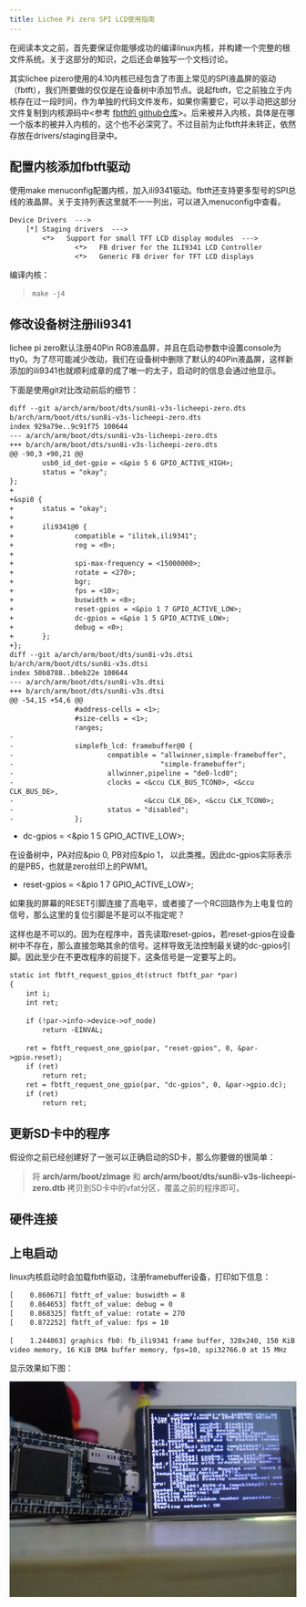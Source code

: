 ```yaml
---
title: Lichee Pi zero SPI LCD使用指南
---
```


在阅读本文之前，首先要保证你能够成功的编译linux内核，并构建一个完整的根文件系统。关于这部分的知识，之后还会单独写一个文档讨论。

其实lichee pizero使用的4.10内核已经包含了市面上常见的SPI液晶屏的驱动（fbtft），我们所要做的仅仅是在设备树中添加节点。说起fbtft，它之前独立于内核存在过一段时间，作为单独的代码文件发布，如果你需要它，可以手动把这部分文件复制到内核源码中\<参考 [fbtft的 github仓库](https://github.com/notro/fbtft)\>。后来被并入内核，具体是在哪一个版本的被并入内核的，这个也不必深究了。不过目前为止fbtft并未转正，依然存放在drivers/staging目录中。

## 配置内核添加fbtft驱动


使用make menuconfig配置内核，加入ili9341驱动。fbtft还支持更多型号的SPI总线的液晶屏。关于支持列表这里就不一一列出，可以进入menuconfig中查看。

```
Device Drivers  --->
    [*] Staging drivers  --->
        <*>   Support for small TFT LCD display modules  --->
                <*>   FB driver for the ILI9341 LCD Controller
                <*>   Generic FB driver for TFT LCD displays
```

编译内核：

> `make -j4`

## 修改设备树注册ili9341


lichee pi zero默认注册40Pin RGB液晶屏，并且在启动参数中设置console为tty0。为了尽可能减少改动，我们在设备树中删除了默认的40Pin液晶屏，这样新添加的ili9341也就顺利成章的成了唯一的太子，启动时的信息会通过他显示。

下面是使用git对比改动前后的细节：

```
diff --git a/arch/arm/boot/dts/sun8i-v3s-licheepi-zero.dts b/arch/arm/boot/dts/sun8i-v3s-licheepi-zero.dts
index 929a79e..9c91f75 100644
--- a/arch/arm/boot/dts/sun8i-v3s-licheepi-zero.dts
+++ b/arch/arm/boot/dts/sun8i-v3s-licheepi-zero.dts
@@ -90,3 +90,21 @@
        usb0_id_det-gpio = <&pio 5 6 GPIO_ACTIVE_HIGH>;
        status = "okay";
};
+
+&spi0 {
+       status = "okay";
+
+       ili9341@0 {
+               compatible = "ilitek,ili9341";
+               reg = <0>;
+
+               spi-max-frequency = <15000000>;
+               rotate = <270>;
+               bgr;
+               fps = <10>;
+               buswidth = <8>;
+               reset-gpios = <&pio 1 7 GPIO_ACTIVE_LOW>;
+               dc-gpios = <&pio 1 5 GPIO_ACTIVE_LOW>;
+               debug = <0>;
+       };
+};
diff --git a/arch/arm/boot/dts/sun8i-v3s.dtsi b/arch/arm/boot/dts/sun8i-v3s.dtsi
index 50b8788..b0eb22e 100644
--- a/arch/arm/boot/dts/sun8i-v3s.dtsi
+++ b/arch/arm/boot/dts/sun8i-v3s.dtsi
@@ -54,15 +54,6 @@
                #address-cells = <1>;
                #size-cells = <1>;
                ranges;
-
-               simplefb_lcd: framebuffer@0 {
-                       compatible = "allwinner,simple-framebuffer",
-                                    "simple-framebuffer";
-                       allwinner,pipeline = "de0-lcd0";
-                       clocks = <&ccu CLK_BUS_TCON0>, <&ccu CLK_BUS_DE>,
-                                <&ccu CLK_DE>, <&ccu CLK_TCON0>;
-                       status = "disabled";
-               };
```


-   dc-gpios = \<&pio 1 5 GPIO\_ACTIVE\_LOW\>;

在设备树中，PA对应&pio 0, PB对应&pio 1，
以此类推。因此dc-gpios实际表示的是PB5，也就是zero丝印上的PWM1。

-   reset-gpios = \<&pio 1 7 GPIO\_ACTIVE\_LOW\>;

如果我的屏幕的RESET引脚连接了高电平，或者接了一个RC回路作为上电复位的信号，那么这里的复位引脚是不是可以不指定呢？

这样也是不可以的。因为在程序中，首先读取reset-gpios，若reset-gpios在设备树中不存在，那么直接忽略其余的信号。这样导致无法控制最关键的dc-gpios引脚。因此至少在不更改程序的前提下，这条信号是一定要写上的。

```
static int fbtft_request_gpios_dt(struct fbtft_par *par)
{
    int i;
    int ret;

    if (!par->info->device->of_node)
        return -EINVAL;

    ret = fbtft_request_one_gpio(par, "reset-gpios", 0, &par->gpio.reset);
    if (ret)
        return ret;
    ret = fbtft_request_one_gpio(par, "dc-gpios", 0, &par->gpio.dc);
    if (ret)
        return ret;
```

## 更新SD卡中的程序


假设你之前已经创建好了一张可以正确启动的SD卡，那么你要做的很简单：

> 将 **arch/arm/boot/zImage** 和
> **arch/arm/boot/dts/sun8i-v3s-licheepi-zero.dtb**
> 拷贝到SD卡中的vfat分区，覆盖之前的程序即可。

## 硬件连接


## 上电启动


linux内核启动时会加载fbtft驱动，注册framebuffer设备，打印如下信息：

```
[    0.860671] fbtft_of_value: buswidth = 8
[    0.864653] fbtft_of_value: debug = 0
[    0.868325] fbtft_of_value: rotate = 270
[    0.872252] fbtft_of_value: fps = 10

[    1.244063] graphics fb0: fb_ili9341 frame buffer, 320x240, 150 KiB video memory, 16 KiB DMA buffer memory, fps=10, spi32766.0 at 15 MHz
```

显示效果如下图：

![](./../_static/Contribution/article_29.jpg)

